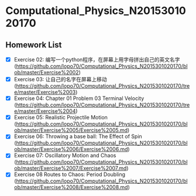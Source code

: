 # Computational_Physics_N2015301020170
## Homework List
- [x] Exercise 02: 编写一个python程序，在屏幕上用字母拼出自己的英文名字 (https://github.com/lopo70/Computational_Physics_N2015301020170/blob/master/Exercise%2002)
- [x] Exercise 03: 让自己的名字在屏幕上移动
(https://github.com/lopo70/Computational_Physics_N2015301020170/tree/master/Exercise%2003)
- [x] Exercise 04: Chapter 01 Problem 03 Terminal Velocity
(https://github.com/lopo70/Computational_Physics_N2015301020170/tree/master/Exercise%2004)
- [x] Exercise 05: Realistic Projectile Motion
(https://github.com/lopo70/Computational_Physics_N2015301020170/blob/master/Exercise%2005/Exercise%2005.md)
- [x] Exercise 06: Throwing a base ball: The Effect of Spin
(https://github.com/lopo70/Computational_Physics_N2015301020170/blob/master/Exercise%2006/Exercise%2006.md)
- [x] Exercise 07: Oscillatory Motion and Chaos
(https://github.com/lopo70/Computational_Physics_N2015301020170/blob/master/Exercise%2007/Exercise%2007.md)
- [x] Exercise 08 Routes to Chaos: Period Doubling
(https://github.com/lopo70/Computational_Physics_N2015301020170/blob/master/Exercise%2008/Exercise%2008.md)
